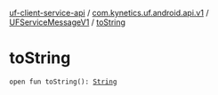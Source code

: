 [uf-client-service-api](../../index.md) / [com.kynetics.uf.android.api.v1](../index.md) / [UFServiceMessageV1](index.md) / [toString](./to-string.md)

# toString

`open fun toString(): `[`String`](https://kotlinlang.org/api/latest/jvm/stdlib/kotlin/-string/index.html)